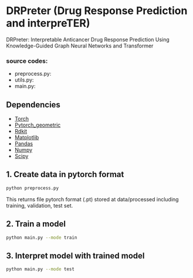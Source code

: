 # DRPreter (Drug Response Prediction and interpreTER)
DRPreter: Interpretable Anticancer Drug Response Prediction Using Knowledge-Guided Graph Neural Networks and Transformer


###  source codes:
+ preprocess.py:
+ utils.py:
+ main.py:


## Dependencies
+ [Torch](https://pytorch.org/)
+ [Pytorch_geometric](https://github.com/rusty1s/pytorch_geometric)
+ [Rdkit](https://www.rdkit.org/)
+ [Matplotlib](https://matplotlib.org/)
+ [Pandas](https://pandas.pydata.org/)
+ [Numpy](https://numpy.org/)
+ [Scipy](https://docs.scipy.org/doc/)


## 1. Create data in pytorch format
```sh
python preprocess.py
```


This returns file pytorch format (.pt) stored at data/processed including training, validation, test set.

## 2. Train a model
```sh
python main.py --mode train
```


## 3. Interpret model with trained model
```sh
python main.py --mode test
```
